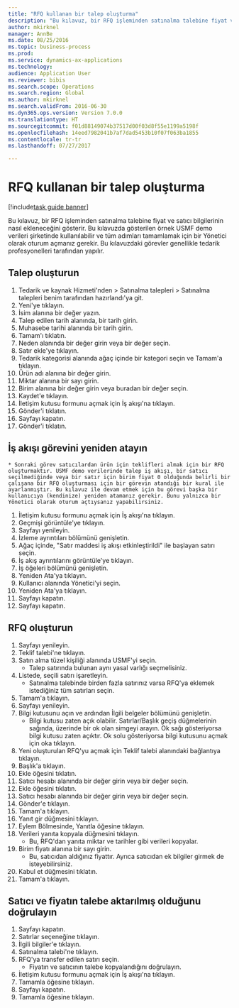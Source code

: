 ```yaml
--- 
title: "RFQ kullanan bir talep oluşturma"
description: "Bu kılavuz, bir RFQ işleminden satınalma talebine fiyat ve satıcı bilgilerinin nasıl ekleneceğini gösterir."
author: mkirknel
manager: AnnBe
ms.date: 08/25/2016
ms.topic: business-process
ms.prod: 
ms.service: dynamics-ax-applications
ms.technology: 
audience: Application User
ms.reviewer: bibis
ms.search.scope: Operations
ms.search.region: Global
ms.author: mkirknel
ms.search.validFrom: 2016-06-30
ms.dyn365.ops.version: Version 7.0.0
ms.translationtype: HT
ms.sourcegitcommit: f01d88149074b37517d00f03d8f55e1199a5198f
ms.openlocfilehash: 14eed7982041b7af7dad5453b10f07f063ba1855
ms.contentlocale: tr-tr
ms.lasthandoff: 07/27/2017

---
```

# <a name="create-a-requisition-that-uses-an-rfq"></a>RFQ kullanan bir talep oluşturma

[!include[task guide banner](../../includes/task-guide-banner.md)]

Bu kılavuz, bir RFQ işleminden satınalma talebine fiyat ve satıcı bilgilerinin nasıl ekleneceğini gösterir. Bu kılavuzda gösterilen örnek USMF demo verileri şirketinde kullanılabilir ve tüm adımları tamamlamak için bir Yönetici olarak oturum açmanız gerekir. Bu kılavuzdaki görevler genellikle tedarik profesyonelleri tarafından yapılır.


## <a name="create-a-requisition"></a>Talep oluşturun
1. Tedarik ve kaynak Hizmeti'nden > Satınalma talepleri > Satınalma talepleri benim tarafından hazırlandı'ya git.
2. Yeni'ye tıklayın.
3. İsim alanına bir değer yazın.
4. Talep edilen tarih alanında, bir tarih girin.
5. Muhasebe tarihi alanında bir tarih girin.
6. Tamam'ı tıklatın.
7. Neden alanında bir değer girin veya bir değer seçin.
8. Satır ekle'ye tıklayın.
9. Tedarik kategorisi alanında ağaç içinde bir kategori seçin ve Tamam'a tıklayın.
10. Ürün adı alanına bir değer girin.
11. Miktar alanına bir sayı girin.
12. Birim alanına bir değer girin veya buradan bir değer seçin.
13. Kaydet'e tıklayın.
14. İletişim kutusu formunu açmak için İş akışı'na tıklayın.
15. Gönder'i tıklatın.
16. Sayfayı kapatın.
17. Gönder'i tıklatın.

## <a name="reassign-a-workflow-task"></a>İş akışı görevini yeniden atayın
    * Sonraki görev satıcılardan ürün için teklifleri almak için bir RFQ oluşturmaktır. USMF demo verilerinde talep iş akışı, bir satıcı seçilmediğinde veya bir satır için birim fiyat 0 olduğunda belirli bir çalışana bir RFQ oluşturması için bir görevin atandığı bir kural ile ayarlanmıştır. Bu kılavuz ile devam etmek için bu görevi başka bir kullanıcıya (kendinize) yeniden atamanız gerekir. Bunu yalnızca bir Yönetici olarak oturum açtıysanız yapabilirsiniz.  
1. İletişim kutusu formunu açmak için İş akışı'na tıklayın.
2. Geçmişi görüntüle'ye tıklayın.
3. Sayfayı yenileyin.
4. İzleme ayrıntıları bölümünü genişletin.
5. Ağaç içinde, "Satır maddesi iş akışı etkinleştirildi" ile başlayan satırı seçin.
6. İş akış ayrıntılarını görüntüle'ye tıklayın.
7. İş öğeleri bölümünü genişletin.
8. Yeniden Ata'ya tıklayın.
9. Kullanıcı alanında Yönetici'yi seçin.
10. Yeniden Ata'ya tıklayın.
11. Sayfayı kapatın.
12. Sayfayı kapatın.

## <a name="create-an-rfq"></a>RFQ oluşturun
1. Sayfayı yenileyin.
2. Teklif talebi'ne tıklayın.
3. Satın alma tüzel kişiliği alanında USMF'yi seçin.
    * Talep satırında bulunan aynı yasal varlığı seçmelisiniz.  
4. Listede, seçili satırı işaretleyin.
    * Satınalma talebinde birden fazla satırınız varsa RFQ'ya eklemek istediğiniz tüm satırları seçin.  
5. Tamam'a tıklayın.
6. Sayfayı yenileyin.
7. Bilgi kutusunu açın ve ardından İlgili belgeler bölümünü genişletin.
    * Bilgi kutusu zaten açık olabilir. Satırlar/Başlık geçiş düğmelerinin sağında, üzerinde bir ok olan simgeyi arayın. Ok sağı gösteriyorsa bilgi kutusu zaten açıktır. Ok solu gösteriyorsa bilgi kutusunu açmak için oka tıklayın.  
8. Yeni oluşturulan RFQ'yu açmak için Teklif talebi alanındaki bağlantıya tıklayın.
9. Başlık'a tıklayın.
10. Ekle öğesini tıklatın.
11. Satıcı hesabı alanında bir değer girin veya bir değer seçin.
12. Ekle öğesini tıklatın.
13. Satıcı hesabı alanında bir değer girin veya bir değer seçin.
14. Gönder'e tıklayın.
15. Tamam'a tıklayın.
16. Yanıt gir düğmesini tıklayın.
17. Eylem Bölmesinde, Yanıtla öğesine tıklayın.
18. Verileri yanıta kopyala düğmesini tıklayın.
    * Bu, RFQ'dan yanıta miktar ve tarihler gibi verileri kopyalar.  
19. Birim fiyatı alanına bir sayı girin.
    * Bu, satıcıdan aldığınız fiyattır. Ayrıca satıcıdan ek bilgiler girmek de isteyebilirsiniz.  
20. Kabul et düğmesini tıklatın.
21. Tamam'a tıklayın.

## <a name="verify-that-vendor-and-price-have-been-transferred-to-the-requisition"></a>Satıcı ve fiyatın talebe aktarılmış olduğunu doğrulayın
1. Sayfayı kapatın.
2. Satırlar seçeneğine tıklayın.
3. İlgili bilgiler'e tıklayın.
4. Satınalma talebi'ne tıklayın.
5. RFQ'ya transfer edilen satırı seçin.
    * Fiyatın ve satıcının talebe kopyalandığını doğrulayın.  
6. İletişim kutusu formunu açmak için İş akışı'na tıklayın.
7. Tamamla öğesine tıklayın.
8. Sayfayı kapatın.
9. Tamamla öğesine tıklayın.


